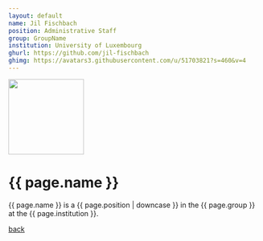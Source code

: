 ```yaml
---
layout: default
name: Jil Fischbach
position: Administrative Staff
group: GroupName
institution: University of Luxembourg
ghurl: https://github.com/jil-fischbach
ghimg: https://avatars3.githubusercontent.com/u/51703821?s=460&v=4
---
```


<a href="{{ page.ghurl }}"><img src="{{ page.ghimg }}" height="150px"/></a>

# {{ page.name }}

{{ page.name }} is a {{ page.position | downcase }} in the {{ page.group }} at the {{ page.institution }}.

<a href="{{ site.baseurl }}">back</a>
